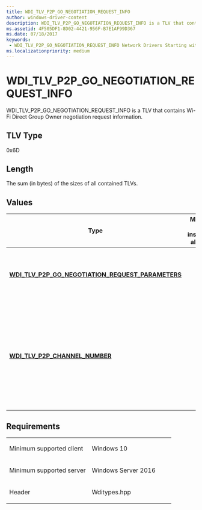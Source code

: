```yaml
---
title: WDI_TLV_P2P_GO_NEGOTIATION_REQUEST_INFO
author: windows-driver-content
description: WDI_TLV_P2P_GO_NEGOTIATION_REQUEST_INFO is a TLV that contains Wi-Fi Direct Group Owner negotiation request information.
ms.assetid: 4F505DF1-8D02-4421-956F-B7E1AF99D367
ms.date: 07/18/2017
keywords:
 - WDI_TLV_P2P_GO_NEGOTIATION_REQUEST_INFO Network Drivers Starting with Windows Vista
ms.localizationpriority: medium
---
```


# WDI\_TLV\_P2P\_GO\_NEGOTIATION\_REQUEST\_INFO


WDI\_TLV\_P2P\_GO\_NEGOTIATION\_REQUEST\_INFO is a TLV that contains Wi-Fi Direct Group Owner negotiation request information.

## TLV Type


0x6D

## Length


The sum (in bytes) of the sizes of all contained TLVs.

## Values


| Type                                                                                                         | Multiple TLV instances allowed | Optional | Description                                                                                                                         |
|--------------------------------------------------------------------------------------------------------------|--------------------------------|----------|-------------------------------------------------------------------------------------------------------------------------------------|
| [**WDI\_TLV\_P2P\_GO\_NEGOTIATION\_REQUEST\_PARAMETERS**](wdi-tlv-p2p-go-negotiation-request-parameters.md) |                                |          | The Wi-Fi Direct Group Owner negotiation request parameters.                                                                        |
| [**WDI\_TLV\_P2P\_CHANNEL\_NUMBER**](wdi-tlv-p2p-channel-number.md)                                         |                                | X        | The listen channel of the remote device. Whenever this is specified, the GO negotiation request frame must be sent on this channel. |

 

Requirements
------------

<table>
<colgroup>
<col width="50%" />
<col width="50%" />
</colgroup>
<tbody>
<tr class="odd">
<td><p>Minimum supported client</p></td>
<td><p>Windows 10</p></td>
</tr>
<tr class="even">
<td><p>Minimum supported server</p></td>
<td><p>Windows Server 2016</p></td>
</tr>
<tr class="odd">
<td><p>Header</p></td>
<td>Wditypes.hpp</td>
</tr>
</tbody>
</table>

 

 




